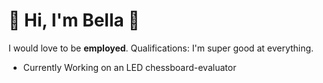 # :rooster: Hi, I'm Bella :duck:

I would love to be **employed**. Qualifications: I'm super good at everything. 

- Currently Working on an LED chessboard-evaluator 
